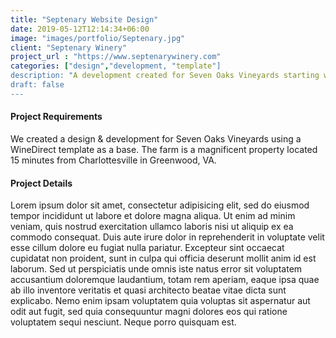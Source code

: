 ```yaml
---
title: "Septenary Website Design"
date: 2019-05-12T12:14:34+06:00
image: "images/portfolio/Septenary.jpg"
client: "Septenary Winery"
project_url : "https://www.septenarywinery.com"
categories: ["design","development, "template"]
description: "A development created for Seven Oaks Vineyards starting with a template."
draft: false
---
```


#### Project Requirements

We created a design & development for Seven Oaks Vineyards using a WineDirect template as a base. The farm is a magnificent property located 15 minutes from Charlottesville in Greenwood, VA.


#### Project Details

Lorem ipsum dolor sit amet, consectetur adipisicing elit, sed do eiusmod tempor incididunt ut labore et
dolore magna aliqua. Ut enim ad minim veniam, quis nostrud exercitation ullamco laboris nisi ut aliquip ex
ea commodo consequat. Duis aute irure dolor in reprehenderit in voluptate velit esse cillum dolore eu fugiat
nulla pariatur. Excepteur sint occaecat cupidatat non proident, sunt in culpa qui officia deserunt mollit
anim id est laborum. Sed ut perspiciatis unde omnis iste natus error sit voluptatem accusantium doloremque
laudantium, totam rem aperiam, eaque ipsa quae ab illo inventore veritatis et quasi architecto beatae vitae
dicta sunt explicabo. Nemo enim ipsam voluptatem quia voluptas sit aspernatur aut odit aut fugit, sed quia
consequuntur magni dolores eos qui ratione voluptatem sequi nesciunt. Neque porro quisquam est.